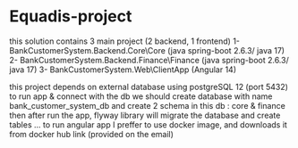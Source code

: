 # Equadis-project

this solution contains 3 main project (2 backend, 1 frontend)
1- BankCustomerSystem.Backend.Core\Core (java spring-boot 2.6.3/ java 17)
2- BankCustomerSystem.Backend.Finance\Finance (java spring-boot 2.6.3/ java 17)
3- BankCustomerSystem.Web\ClientApp (Angular 14)

this project depends on external database using postgreSQL 12 (port 5432)
to run app & connect with the db we should create database with name bank_customer_system_db
and create 2 schema in this db : core & finance
then after run the app, flyway library will migrate the database and create tables ...
to run angular app I preffer to use docker image, and downloads it from docker hub link (provided on the email)